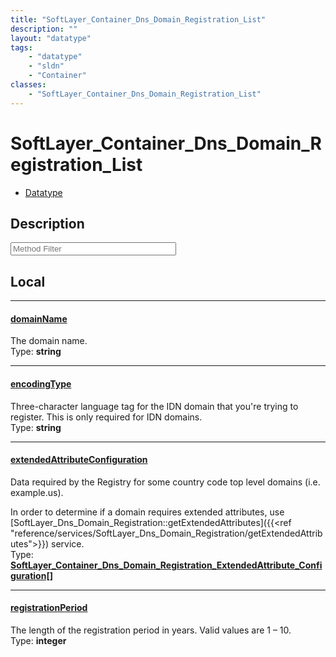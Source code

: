 ```yaml
---
title: "SoftLayer_Container_Dns_Domain_Registration_List"
description: ""
layout: "datatype"
tags:
    - "datatype"
    - "sldn"
    - "Container"
classes:
    - "SoftLayer_Container_Dns_Domain_Registration_List"
---
```


# SoftLayer_Container_Dns_Domain_Registration_List
<div id='service-datatype'>
    <ul id='sldn-reference-tabs'>
        <li id='datatype'> <a href='/reference/datatypes/SoftLayer_Container_Dns_Domain_Registration_List' >Datatype</a></li>
    </ul>
</div>

## Description 






<!-- Service Filer BEGIN -->
<div class="view-filters">
        <div class="clearfix">
            <div class="search-input-box">
                <input placeholder="Method Filter" onkeyup="titleSearch(inputId='prop-input', divId='properties', elementClass='prop-row')" 
                    type="text" id="prop-input" value="" size="30" maxlength="128" class="form-text">
            </div>
        </div>
</div>
<!-- Service Filer END -->

<div id="properties" class="content">
<div id="localProperties" class="prop-content" >

## Local
-----
[domainName]: #domainname
#### [domainName]
The domain name.  
<span class="type-label">Type: </span>**string**

-----
[encodingType]: #encodingtype
#### [encodingType]
Three-character language tag for the IDN domain that you're trying to register. This is only required for IDN domains.   
<span class="type-label">Type: </span>**string**

-----
[extendedAttributeConfiguration]: #extendedattributeconfiguration
#### [extendedAttributeConfiguration]
Data required by the Registry for some country code top level domains (i.e. example.us). 

In order to determine if a domain requires extended attributes, use [SoftLayer_Dns_Domain_Registration::getExtendedAttributes]({{<ref "reference/services/SoftLayer_Dns_Domain_Registration/getExtendedAttributes">}}) service.   
<span class="type-label">Type: </span>**<a href='/reference/datatypes/SoftLayer_Container_Dns_Domain_Registration_ExtendedAttribute_Configuration'>SoftLayer_Container_Dns_Domain_Registration_ExtendedAttribute_Configuration[] </a>**

-----
[registrationPeriod]: #registrationperiod
#### [registrationPeriod]
The length of the registration period in years. Valid values are 1 – 10.   
<span class="type-label">Type: </span>**integer**

</div>
<!-- LOCAL PROPERTY END -->

</div>


